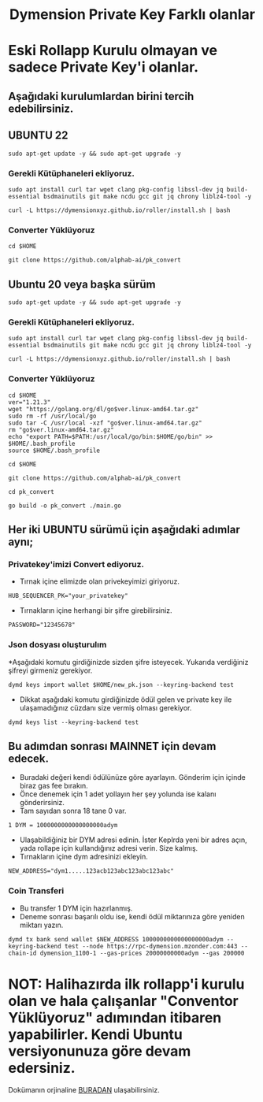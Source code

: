 <h1 align="center"> Dymension Private Key Farklı olanlar
  


# Eski Rollapp Kurulu olmayan ve sadece Private Key'i olanlar.

## Aşağıdaki kurulumlardan birini tercih edebilirsiniz.

## UBUNTU 22
```
sudo apt-get update -y && sudo apt-get upgrade -y
```
### Gerekli Kütüphaneleri ekliyoruz.

```
sudo apt install curl tar wget clang pkg-config libssl-dev jq build-essential bsdmainutils git make ncdu gcc git jq chrony liblz4-tool -y
```

```
curl -L https://dymensionxyz.github.io/roller/install.sh | bash
```
### Converter Yüklüyoruz

```
cd $HOME
```
```
git clone https://github.com/alphab-ai/pk_convert
```

## Ubuntu 20 veya başka sürüm

```
sudo apt-get update -y && sudo apt-get upgrade -y
```
### Gerekli Kütüphaneleri ekliyoruz.

```
sudo apt install curl tar wget clang pkg-config libssl-dev jq build-essential bsdmainutils git make ncdu gcc git jq chrony liblz4-tool -y
```

```
curl -L https://dymensionxyz.github.io/roller/install.sh | bash
```
### Converter Yüklüyoruz

```
cd $HOME
ver="1.21.3"
wget "https://golang.org/dl/go$ver.linux-amd64.tar.gz"
sudo rm -rf /usr/local/go
sudo tar -C /usr/local -xzf "go$ver.linux-amd64.tar.gz"
rm "go$ver.linux-amd64.tar.gz"
echo "export PATH=$PATH:/usr/local/go/bin:$HOME/go/bin" >> $HOME/.bash_profile
source $HOME/.bash_profile
```
```
cd $HOME
```
```
git clone https://github.com/alphab-ai/pk_convert
```
```
cd pk_convert
```
```
go build -o pk_convert ./main.go
```

## Her iki UBUNTU sürümü için aşağıdaki adımlar aynı;

### Privatekey'imizi Convert ediyoruz.
* Tırnak içine elimizde olan privekeyimizi giriyoruz.

```
HUB_SEQUENCER_PK="your_privatekey"
```

* Tırnakların içine herhangi bir şifre girebilirsiniz.
```
PASSWORD="12345678" 
```
### Json dosyası oluşturulım

*Aşağıdaki komutu girdiğinizde sizden şifre isteyecek. Yukarıda verdiğiniz şifreyi girmeniz gerekiyor.

```
dymd keys import wallet $HOME/new_pk.json --keyring-backend test
```
* Dikkat aşağıdaki komutu girdiğinizde ödül gelen ve private key ile ulaşamadığınız cüzdanı size vermiş olması gerekiyor.
```
dymd keys list --keyring-backend test
```

## Bu adımdan sonrası MAINNET için devam edecek.

* Buradaki değeri kendi ödülünüze göre ayarlayın. Gönderim için içinde biraz gas fee bırakın.
* Önce denemek için 1 adet yollayın her şey yolunda ise kalanı gönderirsiniz.
* Tam sayıdan sonra 18 tane 0 var.
```
1 DYM = 1000000000000000000adym
```
* Ulaşabildiğiniz bir DYM adresi edinin. İster Keplrda yeni bir adres açın, yada rollape için kullandığınız adresi verin. Size kalmış.
* Tırnakların içine dym adresinizi ekleyin.
```
NEW_ADDRESS="dym1.....123acb123abc123abc123abc"
```
### Coin Transferi

* Bu transfer 1 DYM için hazırlanmış.
* Deneme sonrası başarılı oldu ise, kendi ödül miktarınıza göre yeniden miktarı yazın.
```
dymd tx bank send wallet $NEW_ADDRESS 1000000000000000000adym --keyring-backend test --node https://rpc-dymension.mzonder.com:443 --chain-id dymension_1100-1 --gas-prices 20000000000adym --gas 200000
```


# NOT: Halihazırda ilk rollapp'i kurulu olan ve hala çalışanlar "Conventor Yüklüyoruz" adımından itibaren yapabilirler. Kendi Ubuntu versiyonunuza göre devam edersiniz. 

Dokümanın orjinaline [BURADAN](https://mzonder.notion.site/DYMENSION-Rollapp-wallet-conversion-e8919a9e70ba4379ac196e166f9bb83a) ulaşabilirsiniz. 
